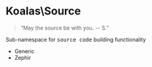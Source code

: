 # Koalas\Source

<blockquote>“May the source be with you. 
-- S.”</blockquote>
Sub-namespace for <kbd>source code</kbd>  building functionality

- Generic
- Zephir


